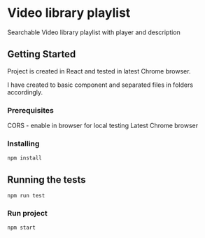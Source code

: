 # Video library playlist

Searchable Video library playlist with player and description

## Getting Started

Project is created in React and tested in latest Chrome browser.

I have created to basic component and separated files in folders accordingly.

### Prerequisites

CORS - enable in browser for local testing
Latest Chrome browser

### Installing

```
npm install
```

## Running the tests

```
npm run test
```

### Run project

```
npm start
```

